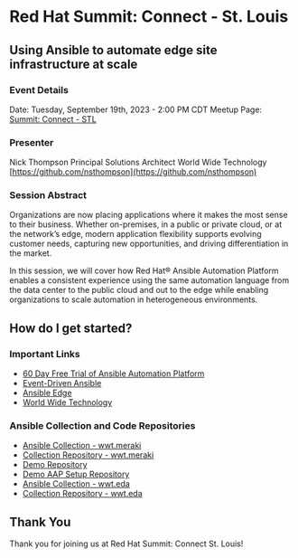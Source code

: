 # Red Hat Summit: Connect - St. Louis

## Using Ansible to automate edge site infrastructure at scale

### Event Details

Date: Tuesday, September 19th, 2023 - 2:00 PM CDT
Meetup Page: [Summit: Connect - STL](https://events.redhat.com/profile/form/index.cfm?PKformID=0x875426abcd&extIdCarryOver=true&sc_cid=7013a000003Sm8qAAC)

### Presenter

Nick Thompson
Principal Solutions Architect
World Wide Technology
[https://github.com/nsthompson](https://github.com/nsthompson)

### Session Abstract

Organizations are now placing applications where it makes the most sense to their business.  Whether on-premises, in a public or private cloud, or at the network’s edge, modern application flexibility supports evolving customer needs, capturing new opportunities, and driving differentiation in the market.

In this session, we will cover how Red Hat® Ansible Automation Platform enables a consistent experience using the same automation language from the data center to the public cloud and out to the edge while enabling organizations to scale automation in heterogeneous environments.

## How do I get started?

### Important Links

* [60 Day Free Trial of Ansible Automation Platform](https://www.redhat.com/en/technologies/management/ansible/trial)
* [Event-Driven Ansible](https://ansible.com/event-driven)
* [Ansible Edge](https://www.redhat.com/en/technologies/management/ansible/edge)
* [World Wide Technology](https://www.wwt.com/)

### Ansible Collection and Code Repositories

* [Ansible Collection - wwt.meraki](https://galaxy.ansible.com/wwt/meraki)
* [Collection Repository - wwt.meraki](https://github.com/wwt/meraki_collection)
* [Demo Repository](https://github.com/wwt/ansible-meraki-demo)
* [Demo AAP Setup Repository](https://github.com/nsthompson/aap-meraki-demo-setup)
* [Ansible Collection - wwt.eda](https://galaxy.ansible.com/wwt/eda)
* [Collection Repository - wwt.eda](https://github.com/wwt/eda_collection)

## Thank You

Thank you for joining us at Red Hat Summit: Connect St. Louis!
